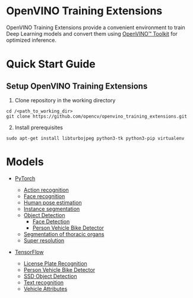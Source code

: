 # OpenVINO Training Extensions

OpenVINO Training Extensions provide a convenient environment to train
Deep Learning models and convert them using [OpenVINO™
Toolkit](https://software.intel.com/en-us/openvino-toolkit) for optimized
inference.


# Quick Start Guide

## Setup OpenVINO Training Extensions

1. Clone repository in the working directory

  ```
  cd /<path_to_working_dir>
  git clone https://github.com/opencv/openvino_training_extensions.git
  ```

2. Install prerequisites

  ```
  sudo apt-get install libturbojpeg python3-tk python3-pip virtualenv
  ```


# Models

* [PyTorch](pytorch_toolkit)

  * [Action recognition](pytorch_toolkit/action_recognition)
  * [Face recognition](pytorch_toolkit/face_recognition)
  * [Human pose estimation](pytorch_toolkit/human_pose_estimation)
  * [Instance segmentation](pytorch_toolkit/instance_segmentation)
  * [Object Detection](pytorch_toolkit/object_detection)
    - [Face Detection](pytorch_toolkit/object_detection/face_detection.md)
    - [Person Vehicle Bike Detector](pytorch_toolkit/object_detection/person_vehicle_bike_detection.md)
  * [Segmentation of thoracic organs](pytorch_toolkit/segthor)
  * [Super resolution](pytorch_toolkit/super_resolution)

* [TensorFlow](tensorflow_toolkit)

  * [License Plate Recognition](tensorflow_toolkit/lpr)
  * [Person Vehicle Bike Detector](tensorflow_toolkit/person_vehicle_bike_detector)
  * [SSD Object Detection](tensorflow_toolkit/ssd_detector)
  * [Text recognition](text_recognition)
  * [Vehicle Attributes](tensorflow_toolkit/vehicle_attributes)
